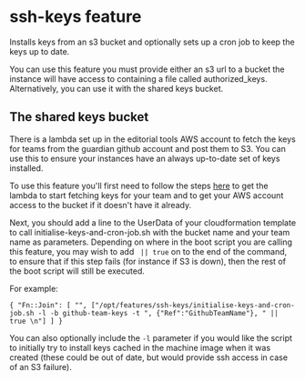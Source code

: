 ssh-keys feature
================

Installs keys from an s3 bucket and optionally sets up a cron job to keep the keys up to date.

You can use this feature you must provide either an s3 url to a bucket the instance will have access to containing a file
called authorized_keys. Alternatively, you can use it with the shared keys bucket.

The shared keys bucket
----------------------
There is a lambda set up in the editorial tools AWS account to fetch the keys for teams from the guardian github account
and post them to S3. You can use this to ensure your instances have an always up-to-date set of keys installed. 

To use this feature you'll first need to follow the steps [here](https://github.com/guardian/github-keys-to-s3-lambda) 
to get the lambda to start fetching keys for your team and to get your AWS account access to the bucket if it doesn't 
have it already.

Next, you should add a line to the UserData of your cloudformation template to call initialise-keys-and-cron-job.sh with
the bucket name and your team name as parameters. Depending on where in the boot script you are calling this feature, you
may wish to add ` || true` on to the end of the command, to ensure that if this step fails (for instance if S3 is down),
then the rest of the boot script will still be executed.

For example: 

    { "Fn::Join": [ "", ["/opt/features/ssh-keys/initialise-keys-and-cron-job.sh -l -b github-team-keys -t ", {"Ref":"GithubTeamName"}, " || true \n"] ] }

You can also optionally include the `-l` parameter if you would like the script to initially try to install keys cached 
in the machine image when it was created (these could be out of date, but would provide ssh access in case of an S3
failure).